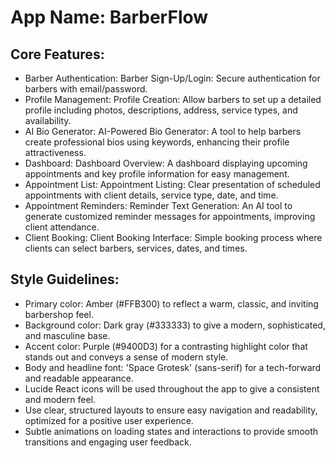# **App Name**: BarberFlow

## Core Features:

- Barber Authentication: Barber Sign-Up/Login: Secure authentication for barbers with email/password.
- Profile Management: Profile Creation: Allow barbers to set up a detailed profile including photos, descriptions, address, service types, and availability.
- AI Bio Generator: AI-Powered Bio Generator: A tool to help barbers create professional bios using keywords, enhancing their profile attractiveness.
- Dashboard: Dashboard Overview: A dashboard displaying upcoming appointments and key profile information for easy management.
- Appointment List: Appointment Listing: Clear presentation of scheduled appointments with client details, service type, date, and time.
- Appointment Reminders: Reminder Text Generation: An AI tool to generate customized reminder messages for appointments, improving client attendance.
- Client Booking: Client Booking Interface: Simple booking process where clients can select barbers, services, dates, and times.

## Style Guidelines:

- Primary color: Amber (#FFB300) to reflect a warm, classic, and inviting barbershop feel.
- Background color: Dark gray (#333333) to give a modern, sophisticated, and masculine base.
- Accent color: Purple (#9400D3) for a contrasting highlight color that stands out and conveys a sense of modern style.
- Body and headline font: 'Space Grotesk' (sans-serif) for a tech-forward and readable appearance.
- Lucide React icons will be used throughout the app to give a consistent and modern feel.
- Use clear, structured layouts to ensure easy navigation and readability, optimized for a positive user experience.
- Subtle animations on loading states and interactions to provide smooth transitions and engaging user feedback.